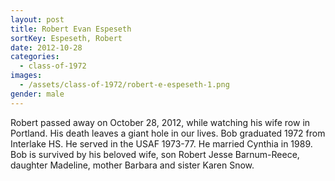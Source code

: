 ```yaml
---
layout: post
title: Robert Evan Espeseth
sortKey: Espeseth, Robert
date: 2012-10-28
categories:
  - class-of-1972
images:
  - /assets/class-of-1972/robert-e-espeseth-1.png
gender: male
---
```

Robert passed away on October 28, 2012, while watching his wife row in Portland. His death leaves a giant hole in our lives. Bob graduated 1972 from Interlake HS. He served in the USAF 1973-77. He married Cynthia in 1989. Bob is survived by his beloved wife, son Robert Jesse Barnum-Reece, daughter Madeline, mother Barbara and sister Karen Snow.
